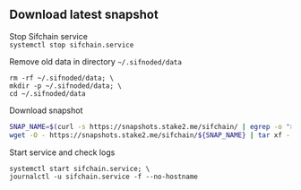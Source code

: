 ## Download latest snapshot  
Stop Sifchain service  
`systemctl stop sifchain.service`  

Remove old data in directory `~/.sifnoded/data`  
```
rm -rf ~/.sifnoded/data; \
mkdir -p ~/.sifnoded/data; \
cd ~/.sifnoded/data
```

Download snapshot  
```bash
SNAP_NAME=$(curl -s https://snapshots.stake2.me/sifchain/ | egrep -o ">sifchain.*tar" | tr -d ">"); \
wget -O - https://snapshots.stake2.me/sifchain/${SNAP_NAME} | tar xf -
```

Start service and check logs  
```
systemctl start sifchain.service; \
journalctl -u sifchain.service -f --no-hostname
```

